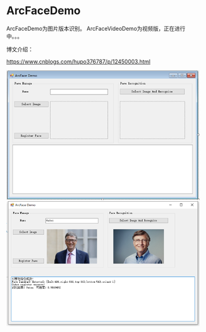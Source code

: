 # ArcFaceDemo

ArcFaceDemo为图片版本识别。
ArcFaceVideoDemo为视频版，正在进行中。。。


博文介绍：

https://www.cnblogs.com/hupo376787/p/12450003.html

![](https://github.com/hupo376787/ArcFaceDemo/blob/master/298986-20200309191540335-719755616.png)
![](https://github.com/hupo376787/ArcFaceDemo/blob/master/298986-20200526114645659-577007363.png)
